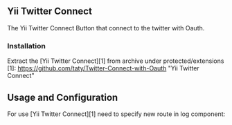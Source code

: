 ## Yii Twitter Connect ##

The Yii Twitter Connect Button that connect to the twitter with Oauth.

### Installation ###

Extract the [Yii Twitter Connect][1] from archive under protected/extensions
[1]: https://github.com/taty/Twitter-Connect-with-Oauth        "Yii Twitter Connect"

## Usage and Configuration ##

For use [Yii Twitter Connect][1] need to specify new route in log component:


